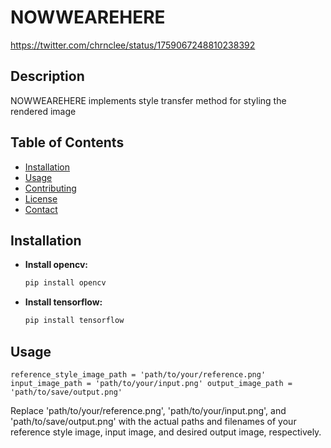 # NOWWEAREHERE
https://twitter.com/chrnclee/status/1759067248810238392

## Description

NOWWEAREHERE implements style transfer method for styling the rendered image

## Table of Contents

- [Installation](#installation)
- [Usage](#usage)
- [Contributing](#contributing)
- [License](#license)
- [Contact](#contact)

## Installation

- **Install opencv:**
  ```bash
  pip install opencv

- **Install tensorflow:**
  ```bash
  pip install tensorflow


## Usage
``
reference_style_image_path = 'path/to/your/reference.png'
input_image_path = 'path/to/your/input.png'
output_image_path = 'path/to/save/output.png'
``

Replace 'path/to/your/reference.png', 'path/to/your/input.png', and 'path/to/save/output.png' with the actual paths and filenames of your reference style image, input image, and desired output image, respectively.
